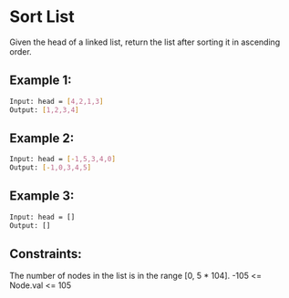 # Sort List

Given the head of a linked list, return the list after sorting it in ascending order.

## Example 1:

```bash
Input: head = [4,2,1,3]
Output: [1,2,3,4]
```

## Example 2:

```bash
Input: head = [-1,5,3,4,0]
Output: [-1,0,3,4,5]
```

## Example 3:

```bash
Input: head = []
Output: []
```

## Constraints:

The number of nodes in the list is in the range [0, 5 * 104].
-105 <= Node.val <= 105